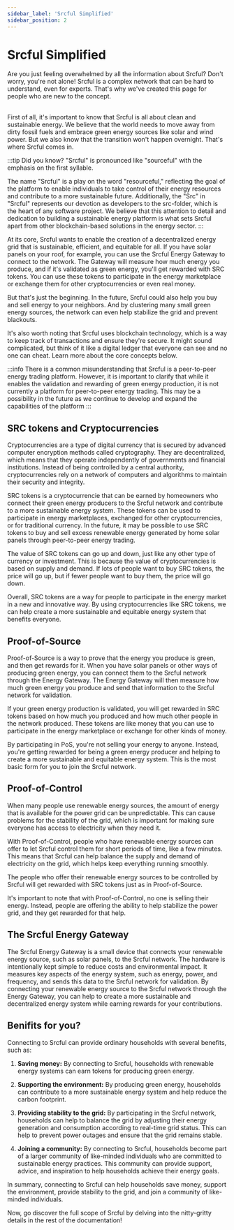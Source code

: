 ```yaml
---
sidebar_label: 'Srcful Simplified'
sidebar_position: 2
---
```


# Srcful Simplified


<div class="alert alert--primary" role="alert">
Are you just feeling overwhelmed by all the information about Srcful? Don't worry, you're not alone! Srcful is a complex network that can be hard to understand, even for experts. That's why we've created this page for people who are new to the concept.
</div><br />

First of all, it's important to know that Srcful is all about clean and sustainable energy. We believe that the world needs to move away from dirty fossil fuels and embrace green energy sources like solar and wind power. But we also know that the transition won't happen overnight. That's where Srcful comes in.

:::tip Did you know?
"Srcful" is pronounced like "sourceful" with the emphasis on the first syllable.

The name "Srcful" is a play on the word "resourceful," reflecting the goal of the platform to enable individuals to take control of their energy resources and contribute to a more sustainable future. Additionally, the "Src" in "Srcful" represents our devotion as developers to the src-folder, which is the heart of any software project. We believe that this attention to detail and dedication to building a sustainable energy platform is what sets Srcful apart from other blockchain-based solutions in the energy sector.
:::

At its core, Srcful wants to enable the creation of a decentralized energy grid that is sustainable, efficient, and equitable for all. If you have solar panels on your roof, for example, you can use the Srcful Energy Gateway to connect to the network. The Gateway will measure how much energy you produce, and if it's validated as green energy, you'll get rewarded with SRC tokens. You can use these tokens to participate in the energy marketplace or exchange them for other cryptocurrencies or even real money.

But that's just the beginning. In the future, Srcful could also help you buy and sell energy to your neighbors. And by clustering many small green energy sources, the network can even help stabilize the grid and prevent blackouts.

It's also worth noting that Srcful uses blockchain technology, which is a way to keep track of transactions and ensure they're secure. It might sound complicated, but think of it like a digital ledger that everyone can see and no one can cheat. Learn more about the core concepts below.

:::info
There is a common misunderstanding that Srcful is a peer-to-peer energy trading platform. However, it is important to clarify that while it enables the validation and rewarding of green energy production, it is not currently a platform for peer-to-peer energy trading. This may be a possibility in the future as we continue to develop and expand the capabilities of the platform
:::

## SRC tokens and Cryptocurrencies

Cryptocurrencies are a type of digital currency that is secured by advanced computer encryption methods called cryptography. They are decentralized, which means that they operate independently of governments and financial institutions. Instead of being controlled by a central authority, cryptocurrencies rely on a network of computers and algorithms to maintain their security and integrity.

SRC tokens is a cryptocurrencie that can be earned by homeowners who connect their green energy producers to the Srcful network and contribute to a more sustainable energy system. These tokens can be used to participate in energy marketplaces, exchanged for other cryptocurrencies, or for traditional currency. In the future, it may be possible to use SRC tokens to buy and sell excess renewable energy generated by home solar panels through peer-to-peer energy trading.

The value of SRC tokens can go up and down, just like any other type of currency or investment. This is because the value of cryptocurrencies is based on supply and demand. If lots of people want to buy SRC tokens, the price will go up, but if fewer people want to buy them, the price will go down.

Overall, SRC tokens are a way for people to participate in the energy market in a new and innovative way. By using cryptocurrencies like SRC tokens, we can help create a more sustainable and equitable energy system that benefits everyone.

## Proof-of-Source

Proof-of-Source is a way to prove that the energy you produce is green, and then get rewards for it. When you have solar panels or other ways of producing green energy, you can connect them to the Srcful network through the Energy Gateway. The Energy Gateway will then measure how much green energy you produce and send that information to the Srcful network for validation.

If your green energy production is validated, you will get rewarded in SRC tokens based on how much you produced and how much other people in the network produced. These tokens are like money that you can use to participate in the energy marketplace or exchange for other kinds of money.

By participating in PoS, you're not selling your energy to anyone. Instead, you're getting rewarded for being a green energy producer and helping to create a more sustainable and equitable energy system. This is the most basic form for you to join the Srcful network.

## Proof-of-Control

When many people use renewable energy sources, the amount of energy that is available for the power grid can be unpredictable. This can cause problems for the stability of the grid, which is important for making sure everyone has access to electricity when they need it.

With Proof-of-Control, people who have renewable energy sources can offer to let Srcful control them for short periods of time, like a few minutes. This means that Srcful can help balance the supply and demand of electricity on the grid, which helps keep everything running smoothly.

The people who offer their renewable energy sources to be controlled by Srcful will get rewarded with SRC tokens just as in Proof-of-Source.

It's important to note that with Proof-of-Control, no one is selling their energy. Instead, people are offering the ability to help stabilize the power grid, and they get rewarded for that help.

## The Srcful Energy Gateway

The Srcful Energy Gateway is a small device that connects your renewable energy source, such as solar panels, to the Srcful network. The hardware is intentionally kept simple to reduce costs and environmental impact. It measures key aspects of the energy system, such as energy, power, and frequency, and sends this data to the Srcful network for validation. By connecting your renewable energy source to the Srcful network through the Energy Gateway, you can help to create a more sustainable and decentralized energy system while earning rewards for your contributions.

## Benifits for you?

Connecting to Srcful can provide ordinary households with several benefits, such as:

1. **Saving money:** By connecting to Srcful, households with renewable energy systems can earn tokens for producing green energy. 

2. **Supporting the environment:** By producing green energy, households can contribute to a more sustainable energy system and help reduce the carbon footprint.

3. **Providing stability to the grid:** By participating in the Srcful network, households can help to balance the grid by adjusting their energy generation and consumption according to real-time grid status. This can help to prevent power outages and ensure that the grid remains stable.

4. **Joining a community:** By connecting to Srcful, households become part of a larger community of like-minded individuals who are committed to sustainable energy practices. This community can provide support, advice, and inspiration to help households achieve their energy goals.

In summary, connecting to Srcful can help households save money, support the environment, provide stability to the grid, and join a community of like-minded individuals.

<div class="alert alert--primary" role="alert">
Now, go discover the full scope of Srcful by delving into the nitty-gritty details in the rest of the documentation!
</div>